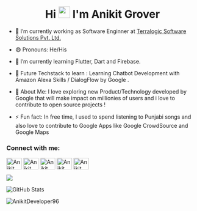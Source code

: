 <h1 align="center">Hi <img src="https://raw.githubusercontent.com/iampavangandhi/iampavangandhi/master/gifs/Hi.gif" width="30px"> I'm Anikit Grover 
</h1>

- 🔭 I’m currently working as Software Enginner at  [Terralogic Software Solutions Pvt. Ltd.](https://www.terralogic.com/)

- 😄 Pronouns: He/His

- 🌱 I’m currently learning Flutter, Dart and Firebase.

- 🌱 Future Techstack to learn  : Learning Chatbot Development with Amazon Alexa Skills / DialogFlow by Google .
 
- 🌱 About Me: I love exploring new Product/Technology developed by Google that will make impact on millionies of users and i love to contribute to open source projects !

- ⚡ Fun fact: In free time, I used to spend listening to Punjabi songs and also love to  contribute to Google Apps like Google CrowdSource and Google Maps


<h3 align="left">Connect with me:</h3>

<p align="left">
<a href="https://www.youtube.com/channel/UCzwhPwhZJ5kZuKxHPQipOKw" target="blank"><img align="center" src="https://raw.githubusercontent.com/rahuldkjain/github-profile-readme-generator/master/src/images/icons/Social/youtube.svg" alt="Anikit Grover" height="30" width="40" /></a>
<a href="https://twitter.com/anikitgrover96" target="blank"><img align="center" src="https://raw.githubusercontent.com/rahuldkjain/github-profile-readme-generator/master/src/images/icons/Social/twitter.svg" alt="Anikit Grover" height="30" width="40" /></a>
<a href="https://www.linkedin.com/in/anikit-grover/" target="blank"><img align="center" src="https://raw.githubusercontent.com/rahuldkjain/github-profile-readme-generator/master/src/images/icons/Social/linked-in-alt.svg" alt="Anikit Grover" height="30" width="40" /></a>
<a href="https://github.com/AnikitDeveloper96" target="blank"><img align="center" src="https://raw.githubusercontent.com/rahuldkjain/github-profile-readme-generator/master/src/images/icons/Social/github.svg" alt="Anikit Grover" height="30" width="40" /></a>
<a href="https://www.instagram.com/anikit.developer96" target="blank"><img align="center" src="https://raw.githubusercontent.com/rahuldkjain/github-profile-readme-generator/master/src/images/icons/Social/instagram.svg" alt="Anikit Grover" height="30" width="40" /></a>
</p>

<img src="https://github-readme-stats.vercel.app/api/top-langs/?username=AnikitDeveloper96" />

<p><img src="https://github-readme-stats.vercel.app/api?username=AnikitDeveloper96&amp;show_icons=true" alt="GitHub Stats"></p>

<p><img align="center" src="https://github-readme-streak-stats.herokuapp.com/?user=AnikitDeveloper96&" alt="AnikitDeveloper96" /></p>

